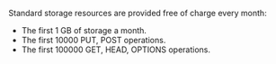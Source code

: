 Standard storage resources are provided free of charge every month:

* The first 1 GB of storage a month.
* The first 10000 PUT, POST operations.
* The first 100000 GET, HEAD, OPTIONS operations.

